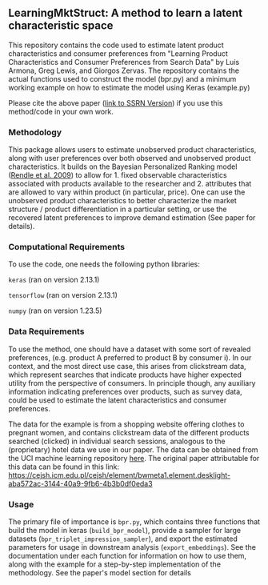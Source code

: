 ## LearningMktStruct: A method to learn a latent characteristic space 
This repository contains the code used to estimate latent product characteristics and consumer preferences from "Learning Product Characteristics and Consumer Preferences from Search Data" by Luis Armona, Greg Lewis, and Giorgos Zervas. The repository contains the actual functions used to construct the model (bpr.py) and a minimum working example on how to estimate the model using Keras (example.py)


Please cite the above paper ([link to SSRN Version](https://papers.ssrn.com/sol3/papers.cfm?abstract_id=3858377)) if you use this method/code in your own work.



### Methodology
This package allows users to estimate unobserved product characteristics, along with user preferences over both observed and unobserved product characteristics. It builds on the Bayesian Personalized Ranking model ([Rendle et al. 2009](https://arxiv.org/abs/1205.2618))  to allow for 1. fixed observable characteristics associated with products available to the researcher and 2. attributes that are allowed to vary within product (in particular, price). One can use the unobserved product characteristics to better characterize the market structure / product differentiation in a particular setting, or use the recovered latent preferences to improve demand estimation (See paper for details). 

### Computational Requirements
To use the code, one needs the following python libraries:

```keras```  (ran on version 2.13.1)

```tensorflow``` (ran on version 2.13.1)

```numpy``` (ran on version 1.23.5)

### Data Requirements
To use the method, one should have a dataset with some sort of revealed preferences, (e.g. product A preferred to product B by consumer i). In our context, and the most direct use case, this arises from clickstream data, which represent searches that indicate products have higher expected utility from the perspective of consumers. 
In principle though, any auxiliary information indicating preferences over products, such as survey data, could be used to estimate the latent characteristics and consumer preferences.


The data for the example is from a shopping website offering clothes to pregnant women, and contains clickstream data of the different products searched (clicked) in individual search sessions, analogous to the (proprietary) hotel data we use in our paper.
The data can be obtained from the UCI machine learning repository [here](https://archive.ics.uci.edu/dataset/553/clickstream+data+for+online+shopping). The original paper attributable for this data can be found in this link: https://cejsh.icm.edu.pl/cejsh/element/bwmeta1.element.desklight-aba572ac-3144-40a9-9fb6-4b3b0df0eda3
### Usage 
The primary file of importance is ```bpr.py```, which contains three functions that build the model in keras (```build_bpr_model```), provide a sampler for large datasets (```bpr_triplet_impression_sampler```), and export the estimated parameters for usage in downstream analysis (```export_embeddings```). See the documentation under each function for information on how to use them, along with the example for a step-by-step implementation of the methodology. See the paper's model section for details 

